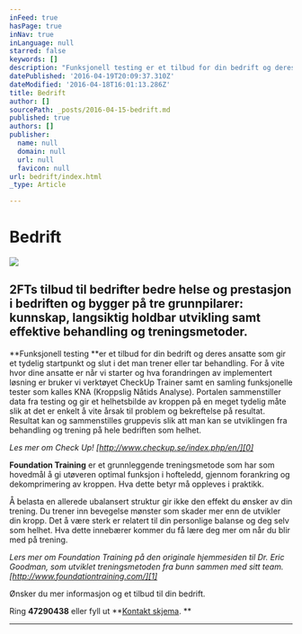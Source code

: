 ```yaml
---
inFeed: true
hasPage: true
inNav: true
inLanguage: null
starred: false
keywords: []
description: "Funksjonell testing er et tilbud for din bedrift og deres ansatte som gir et tydelig startpunkt og slut i det man trener eller tar behandling. \_For å vite hvor dine ansatte \_er når vi starter og hva forandringen av implementert løsning er bruker vi verktøyet CheckUp Trainer samt en samling funksjonelle tester som kalles KNA (Kroppslig Nåtids Analyse). Portalen sammenstiller data fra testing og\_gir et helhetsbilde av kroppen på en meget tydelig måte slik at det er enkelt å vite årsak til problem og bekreftelse på resultat. Resultat kan og sammenstilles gruppevis slik att man kan se utviklingen fra behandling og trening på hele bedriften som helhet.\_"
datePublished: '2016-04-19T20:09:37.310Z'
dateModified: '2016-04-18T16:01:13.286Z'
title: Bedrift
author: []
sourcePath: _posts/2016-04-15-bedrift.md
published: true
authors: []
publisher:
  name: null
  domain: null
  url: null
  favicon: null
url: bedrift/index.html
_type: Article

---
```

# Bedrift
![](https://the-grid-user-content.s3-us-west-2.amazonaws.com/0a8da3ef-1620-4d85-b498-be56d126d32f.jpg)

## 2FTs tilbud til bedrifter bedre helse og prestasjon i bedriften og bygger på tre grunnpilarer: kunnskap, langsiktig holdbar utvikling samt effektive behandling og treningsmetoder. 

**Funksjonell testing **er et tilbud for din bedrift og deres ansatte som gir et tydelig startpunkt og slut i det man trener eller tar behandling.  For å vite hvor dine ansatte  er når vi starter og hva forandringen av implementert løsning er bruker vi verktøyet CheckUp Trainer samt en samling funksjonelle tester som kalles KNA (Kroppslig Nåtids Analyse). Portalen sammenstiller data fra testing og gir et helhetsbilde av kroppen på en meget tydelig måte slik at det er enkelt å vite årsak til problem og bekreftelse på resultat. Resultat kan og sammenstilles gruppevis slik att man kan se utviklingen fra behandling og trening på hele bedriften som helhet. 

_Les mer om Check Up! [http://www.checkup.se/index.php/en/][0]_

**Foundation Training** er et grunnleggende treningsmetode som har som hovedmål å gi utøveren optimal funksjon i hofteledd, gjennom forankring og dekomprimering av kroppen. Hva dette betyr må oppleves i praktikk. 

Å belasta en allerede ubalansert struktur gir ikke den effekt du ønsker av din trening. Du trener inn bevegelse mønster som skader mer enn de utvikler din kropp. Det å være sterk er relatert til din personlige balanse og deg selv som helhet. Hva dette innebærer kommer du få lære deg mer om når du blir med på trening. 

_Lers mer om Foundation Training på den originale hjemmesiden til Dr. Eric Goodman, som utviklet treningsmetoden fra bunn sammen med sitt team. [http://www.foundationtraining.com/][1]_

Ønsker du mer informasjon og et tilbud til din bedrift.

Ring **47290438** eller fyll ut **[Kontakt skjema][2]. **

****

[0]: http://www.checkup.se/index.php/en/
[1]: http://www.foundationtraining.com/
[2]: https://podio.com/webforms/15553182/1042681